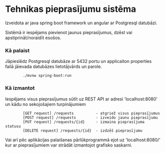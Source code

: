 # Tehnikas pieprasījumu sistēma
Izveidota ar java spring boot framework un angular ar Postgresql datubāzi.

Sistēmā ir iespējams pievienot jaunus pieprasījumus, dzēst vai apstiprināt/noraidīt esošos.

### Kā palaist
Jāpieslēdz Postgresql datubāze ar 5432 portu un applicaiton properties failā jāievada datubāzes lietotājvārds un parole.

            ./mvnw spring-boot:run



### Kā izmantot
Iespējams visus pieprasījumus sūtīt uz REST API ar adresi 'localhost:8080' un kādu no sekojošajiem turpinājumiem

            [GET request] /requests          - atgriež visus pieprasījumus
            [POST request] /requests         - izveido jaunu pieprasījumu
            [PUT request] /requests/{id}     - izmaina pieprasījuma statusu
            [DELETE request] /requests/{id}  - izdzēš pieprasījumu

Vai arī pēc aplikācijas palaišanas pārlūkprogrammā ejot uz 'localhost:8080/' kur ar pieprasījumiem var strādāt izmantojot grafisko saskarni.
